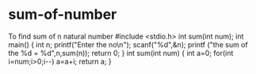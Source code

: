 # sum-of-number
To find sum of n natural number
#include <stdio.h>
int sum(int num);
int main() 
{
 int n;
  printf("Enter the no\n");
  scanf("%d",&n);
  printf ("the sum of the %d = %d",n,sum(n));
    return 0;
}
 int sum(int num)
 { 
  int a=0;
     for(int i=num;i>0;i--)
      a=a+i;
  return a;
}
